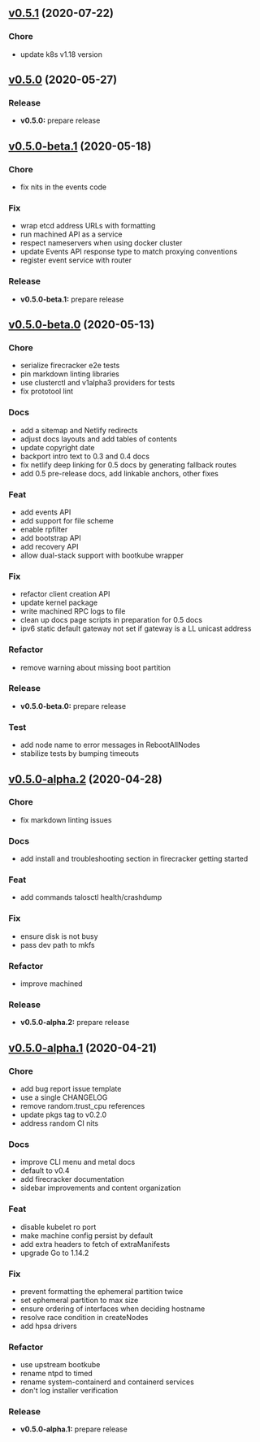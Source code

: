 
<a name="v0.5.1"></a>
## [v0.5.1](https://github.com/talos-systems/talos/compare/v0.5.0...v0.5.1) (2020-07-22)

### Chore

* update k8s v1.18 version


<a name="v0.5.0"></a>
## [v0.5.0](https://github.com/talos-systems/talos/compare/v0.5.0-beta.1...v0.5.0) (2020-05-27)

### Release

* **v0.5.0:** prepare release


<a name="v0.5.0-beta.1"></a>
## [v0.5.0-beta.1](https://github.com/talos-systems/talos/compare/v0.5.0-beta.0...v0.5.0-beta.1) (2020-05-18)

### Chore

* fix nits in the events code

### Fix

* wrap etcd address URLs with formatting
* run machined API as a service
* respect nameservers when using docker cluster
* update Events API response type to match proxying conventions
* register event service with router

### Release

* **v0.5.0-beta.1:** prepare release


<a name="v0.5.0-beta.0"></a>
## [v0.5.0-beta.0](https://github.com/talos-systems/talos/compare/v0.5.0-alpha.2...v0.5.0-beta.0) (2020-05-13)

### Chore

* serialize firecracker e2e tests
* pin markdown linting libraries
* use clusterctl and v1alpha3 providers for tests
* fix prototool lint

### Docs

* add a sitemap and Netlify redirects
* adjust docs layouts and add tables of contents
* update copyright date
* backport intro text to 0.3 and 0.4 docs
* fix netlify deep linking for 0.5 docs by generating fallback routes
* add 0.5 pre-release docs, add linkable anchors, other fixes

### Feat

* add events API
* add support for file scheme
* enable rpfilter
* add bootstrap API
* add recovery API
* allow dual-stack support with bootkube wrapper

### Fix

* refactor client creation API
* update kernel package
* write machined RPC logs to file
* clean up docs page scripts in preparation for 0.5 docs
* ipv6 static default gateway not set if gateway is a LL unicast address

### Refactor

* remove warning about missing boot partition

### Release

* **v0.5.0-beta.0:** prepare release

### Test

* add node name to error messages in RebootAllNodes
* stabilize tests by bumping timeouts


<a name="v0.5.0-alpha.2"></a>
## [v0.5.0-alpha.2](https://github.com/talos-systems/talos/compare/v0.5.0-alpha.1...v0.5.0-alpha.2) (2020-04-28)

### Chore

* fix markdown linting issues

### Docs

* add install and troubleshooting section in firecracker getting started

### Feat

* add commands talosctl health/crashdump

### Fix

* ensure disk is not busy
* pass dev path to mkfs

### Refactor

* improve machined

### Release

* **v0.5.0-alpha.2:** prepare release


<a name="v0.5.0-alpha.1"></a>
## [v0.5.0-alpha.1](https://github.com/talos-systems/talos/compare/v0.5.0-alpha.0...v0.5.0-alpha.1) (2020-04-21)

### Chore

* add bug report issue template
* use a single CHANGELOG
* remove random.trust_cpu references
* update pkgs tag to v0.2.0
* address random CI nits

### Docs

* improve CLI menu and metal docs
* default to v0.4
* add firecracker documentation
* sidebar improvements and content organization

### Feat

* disable kubelet ro port
* make machine config persist by default
* add extra headers to fetch of extraManifests
* upgrade Go to 1.14.2

### Fix

* prevent formatting the ephemeral partition twice
* set ephemeral partition to max size
* ensure ordering of interfaces when deciding hostname
* resolve race condition in createNodes
* add hpsa drivers

### Refactor

* use upstream bootkube
* rename ntpd to timed
* rename system-containerd and containerd services
* don't log installer verification

### Release

* **v0.5.0-alpha.1:** prepare release

